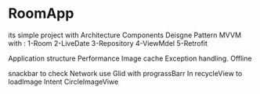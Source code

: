 # RoomApp
its simple project with  Architecture Components Deisgne Pattern MVVM with : 
1-Room
2-LiveDate
3-Repository
4-ViewMdel
5-Retrofit 

Application structure Performance
Image cache
Exception handling.
Offline

snackbar to check Network
use Glid with prograssBarr In recycleView to loadImage
Intent 
CircleImageViwe
